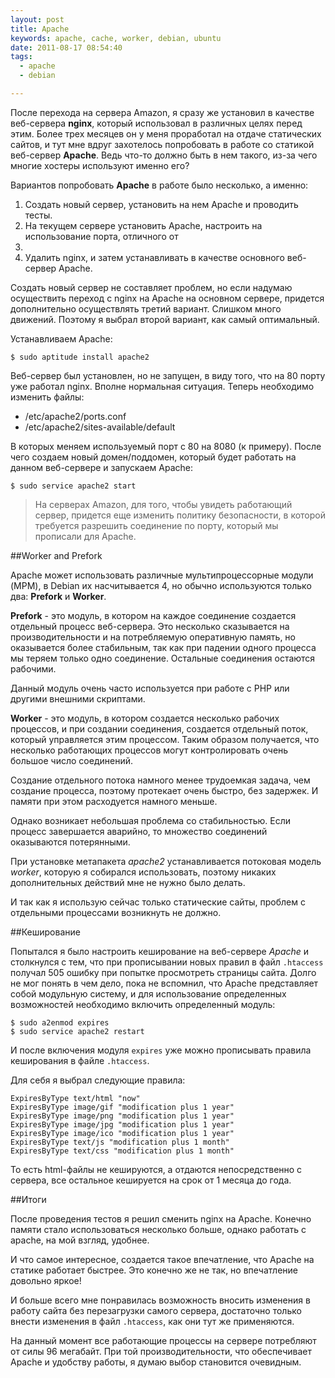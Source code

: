 ```yaml
---
layout: post
title: Apache
keywords: apache, cache, worker, debian, ubuntu
date: 2011-08-17 08:54:40
tags:
  - apache
  - debian

---
```

После перехода на сервера Amazon, я сразу же установил в качестве веб-сервера **nginx**,
который использовал в различных целях перед этим. Более трех месяцев он у меня проработал
на отдаче статических сайтов, и тут мне вдруг захотелось попробовать в работе со статикой
веб-сервер **Apache**. Ведь что-то должно быть в нем такого, из-за чего многие хостеры
используют именно его?

Вариантов попробовать **Apache** в работе было несколько, а именно:

1. Создать новый сервер, установить на нем Apache и проводить тесты.
2. На текущем сервере установить Apache, настроить на использование порта, отличного от
80.
3. Удалить nginx, и затем устанавливать в качестве основного веб-сервер Apache.

Создать новый сервер не составляет проблем, но если надумаю осуществить переход с nginx на
Apache на основном сервере, придется дополнительно осуществлять третий вариант. Слишком
много движений. Поэтому я выбрал второй вариант, как самый оптимальный.

Устанавливаем Apache:

    $ sudo aptitude install apache2

Веб-сервер был установлен, но не запущен, в виду того, что на 80 порту уже работал nginx.
Вполне нормальная ситуация. Теперь необходимо изменить файлы:

- /etc/apache2/ports.conf
- /etc/apache2/sites-available/default

В которых меняем используемый порт с 80 на 8080 (к примеру). После чего создаем новый
домен/поддомен, который будет работать на данном веб-сервере и запускаем Apache:

    $ sudo service apache2 start

>На серверах Amazon, для того, чтобы увидеть работающий сервер, придется еще изменить
>политику безопасности, в которой требуется разрешить соединение по порту, который мы
>прописали для Apache.

##Worker and Prefork

Apache может использовать различные мультипроцессорные модули (MPM), в Debian их
насчитывается 4, но обычно используются только два: **Prefork** и **Worker**.

**Prefork** - это модуль, в котором на каждое соединение создается отдельный процесс
веб-сервера. Это несколько сказывается на производительности и на потребляемую оперативную
память, но оказывается более стабильным, так как при падении одного процесса мы теряем
только одно соединение. Остальные соединения остаются рабочими. 

Данный модуль очень часто используется при работе с PHP или другими внешними скриптами.

**Worker** - это модуль, в котором создается несколько рабочих процессов, и при создании
соединения, создается отдельный поток, который управляется этим процессом. Таким образом
получается, что несколько работающих процессов могут контролировать очень большое число
соединений. 

Создание отдельного потока намного менее трудоемкая задача, чем создание процесса, поэтому
протекает очень быстро, без задержек. И памяти при этом расходуется намного меньше.

Однако возникает небольшая проблема со стабильностью. Если процесс завершается аварийно,
то множество соединений оказываются потерянными. 

При установке метапакета *apache2* устанавливается потоковая модель *worker*, которую я
собирался использовать, поэтому никаких дополнительных действий мне не нужно было делать.

И так как я использую сейчас только статические сайты, проблем с отдельными процессами
возникнуть не должно.

##Кеширование

Попытался я было настроить кеширование на веб-сервере *Apache* и столкнулся с тем, что при
прописывании новых правил в файл `.htaccess` получал 505 ошибку при попытке просмотреть
страницы сайта. Долго не мог понять в чем дело, пока не вспомнил, что Apache представляет
собой модульную систему, и для использование определенных возможностей необходимо включить
определенный модуль:

    $ sudo a2enmod expires
    $ sudo service apache2 restart

И после включения модуля `expires` уже можно прописывать правила кеширования в файле
`.htaccess`.

Для себя я выбрал следующие правила:

    ExpiresByType text/html "now"
    ExpiresByType image/gif "modification plus 1 year"
    ExpiresByType image/png "modification plus 1 year"
    ExpiresByType image/jpg "modification plus 1 year"
    ExpiresByType image/ico "modification plus 1 year"
    ExpiresByType text/js "modification plus 1 month"
    ExpiresByType text/css "modification plus 1 month"

То есть html-файлы не кешируются, а отдаются непосредственно с сервера, все остальное
кешируется на срок от 1 месяца до года.

##Итоги

После проведения тестов я решил сменить nginx на Apache. Конечно памяти стало
использоваться несколько больше, однако работать с apache, на мой взгляд, удобнее.

И что самое интересное, создается такое впечатление, что Apache на статике работает
быстрее. Это конечно же не так, но впечатление довольно яркое!

И больше всего мне понравилась возможность вносить изменения в работу сайта без
перезагрузки самого сервера, достаточно только внести изменения в файл `.htaccess`, как
они тут же применяются. 

На данный момент все работающие процессы на сервере потребляют от силы 96 мегабайт. При
той производительности, что обеспечивает Apache и удобству работы, я думаю выбор
становится очевидным.
